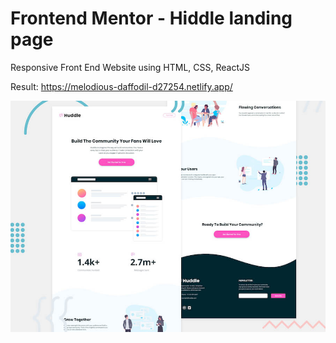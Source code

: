 # Frontend Mentor - Hiddle landing page
Responsive Front End Website using HTML, CSS, ReactJS

Result: https://melodious-daffodil-d27254.netlify.app/ 

![Design preview for the Insure landing page coding challenge](./design/desktop-preview.jpg)
